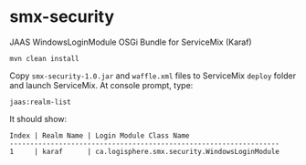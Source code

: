 # smx-security
JAAS WindowsLoginModule OSGi Bundle for ServiceMix (Karaf)

`mvn clean install`

Copy `smx-security-1.0.jar` and `waffle.xml` files to ServiceMix `deploy` folder and launch ServiceMix. At console prompt, type:

`jaas:realm-list`

It should show:

```
Index | Realm Name | Login Module Class Name
------------------------------------------------------------------
1     | karaf      | ca.logisphere.smx.security.WindowsLoginModule
```
